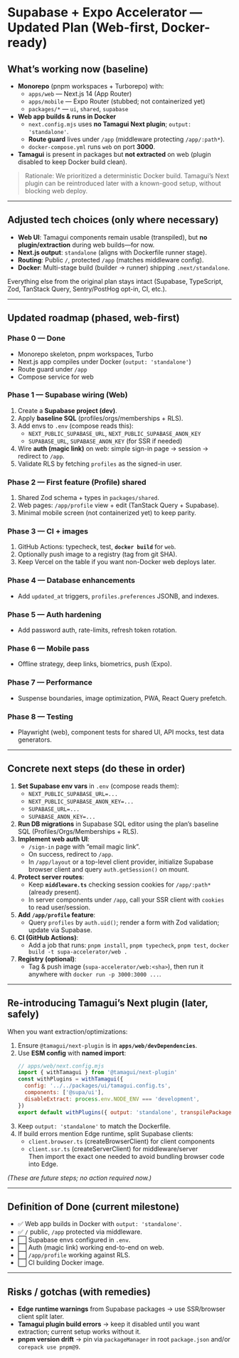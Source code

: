 # Supabase + Expo Accelerator — Updated Plan (Web-first, Docker-ready)

## What’s working now (baseline)
- **Monorepo** (pnpm workspaces + Turborepo) with:
  - `apps/web` — Next.js 14 (App Router)  
  - `apps/mobile` — Expo Router (stubbed; not containerized yet)
  - `packages/*` — `ui`, `shared`, `supabase`
- **Web app builds & runs in Docker**  
  - `next.config.mjs` uses **no Tamagui Next plugin**; `output: 'standalone'`.  
  - **Route guard** lives under `/app` (middleware protecting `/app/:path*`).  
  - `docker-compose.yml` runs `web` on port **3000**.  
- **Tamagui** is present in packages but **not extracted** on web (plugin disabled to keep Docker build clean).

> Rationale: We prioritized a deterministic Docker build. Tamagui’s Next plugin can be reintroduced later with a known-good setup, without blocking web deploy.

---

## Adjusted tech choices (only where necessary)
- **Web UI**: Tamagui components remain usable (transpiled), but **no plugin/extraction** during web builds—for now.
- **Next.js output**: `standalone` (aligns with Dockerfile runner stage).
- **Routing**: Public `/`, protected `/app` (matches middleware config).
- **Docker**: Multi-stage build (builder → runner) shipping `.next/standalone`.

Everything else from the original plan stays intact (Supabase, TypeScript, Zod, TanStack Query, Sentry/PostHog opt-in, CI, etc.).

---

## Updated roadmap (phased, web-first)

### Phase 0 — Done
- Monorepo skeleton, pnpm workspaces, Turbo  
- Next.js app compiles under Docker (`output: 'standalone'`)  
- Route guard under `/app`  
- Compose service for web

### Phase 1 — Supabase wiring (Web)
1. Create a **Supabase project (dev)**.  
2. Apply **baseline SQL** (profiles/orgs/memberships + RLS).  
3. Add envs to `.env` (compose reads this):  
   - `NEXT_PUBLIC_SUPABASE_URL`, `NEXT_PUBLIC_SUPABASE_ANON_KEY`  
   - `SUPABASE_URL`, `SUPABASE_ANON_KEY` (for SSR if needed)  
4. Wire **auth (magic link)** on web: simple sign-in page → session → redirect to `/app`.  
5. Validate RLS by fetching `profiles` as the signed-in user.

### Phase 2 — First feature (Profile) shared
1. Shared Zod schema + types in `packages/shared`.  
2. Web pages: `/app/profile` view + edit (TanStack Query + Supabase).  
3. Minimal mobile screen (not containerized yet) to keep parity.

### Phase 3 — CI + images
1. GitHub Actions: typecheck, test, **`docker build`** for `web`.  
2. Optionally push image to a registry (tag from git SHA).  
3. Keep Vercel on the table if you want non-Docker web deploys later.

### Phase 4 — Database enhancements
- Add `updated_at` triggers, `profiles.preferences` JSONB, and indexes.

### Phase 5 — Auth hardening
- Add password auth, rate-limits, refresh token rotation.

### Phase 6 — Mobile pass
- Offline strategy, deep links, biometrics, push (Expo).

### Phase 7 — Performance
- Suspense boundaries, image optimization, PWA, React Query prefetch.

### Phase 8 — Testing
- Playwright (web), component tests for shared UI, API mocks, test data generators.

---

## Concrete next steps (do these in order)

1. **Set Supabase env vars** in `.env` (compose reads them):
   - `NEXT_PUBLIC_SUPABASE_URL=...`  
   - `NEXT_PUBLIC_SUPABASE_ANON_KEY=...`  
   - `SUPABASE_URL=...`  
   - `SUPABASE_ANON_KEY=...`
2. **Run DB migrations** in Supabase SQL editor using the plan’s baseline SQL (Profiles/Orgs/Memberships + RLS).  
3. **Implement web auth UI**:
   - `/sign-in` page with “email magic link”.  
   - On success, redirect to `/app`.  
   - In `/app/layout` or a top-level client provider, initialize Supabase browser client and query `auth.getSession()` on mount.
4. **Protect server routes**:
   - Keep **`middleware.ts`** checking session cookies for `/app/:path*` (already present).  
   - In server components under `/app`, call your SSR client with `cookies` to read user/session.
5. **Add `/app/profile` feature**:
   - Query `profiles` by `auth.uid()`; render a form with Zod validation; update via Supabase.
6. **CI (GitHub Actions)**:
   - Add a job that runs: `pnpm install`, `pnpm typecheck`, `pnpm test`, `docker build -t supa-accelerator/web .`
7. **Registry (optional)**:
   - Tag & push image (`supa-accelerator/web:<sha>`), then run it anywhere with `docker run -p 3000:3000 ...`.

---

## Re-introducing Tamagui’s Next plugin (later, safely)
When you want extraction/optimizations:
1. Ensure `@tamagui/next-plugin` is in **`apps/web/devDependencies`**.  
2. Use **ESM config** with **named import**:
   ```js
   // apps/web/next.config.mjs
   import { withTamagui } from '@tamagui/next-plugin'
   const withPlugins = withTamagui({
     config: '../../packages/ui/tamagui.config.ts',
     components: ['@supa/ui'],
     disableExtract: process.env.NODE_ENV === 'development',
   })
   export default withPlugins({ output: 'standalone', transpilePackages: ['react-native-web','tamagui','@tamagui/*','@supa/ui','@supa/shared','@supa/supabase'] })
   ```
3. Keep `output: 'standalone'` to match the Dockerfile.
4. If build errors mention Edge runtime, split Supabase clients:
   - `client.browser.ts` (createBrowserClient) for client components
   - `client.ssr.ts` (createServerClient) for middleware/server  
   Then import the exact one needed to avoid bundling browser code into Edge.

*(These are future steps; no action required now.)*

---

## Definition of Done (current milestone)
- ✅ Web app builds in Docker with `output: 'standalone'`.  
- ✅ `/` public, `/app` protected via middleware.  
- ⬜ Supabase envs configured in `.env`.  
- ⬜ Auth (magic link) working end-to-end on web.  
- ⬜ `/app/profile` working against RLS.  
- ⬜ CI building Docker image.

---

## Risks / gotchas (with remedies)
- **Edge runtime warnings** from Supabase packages → use SSR/browser client split later.
- **Tamagui plugin build errors** → keep it disabled until you want extraction; current setup works without it.
- **pnpm version drift** → pin via `packageManager` in root `package.json` and/or `corepack use pnpm@9`.
